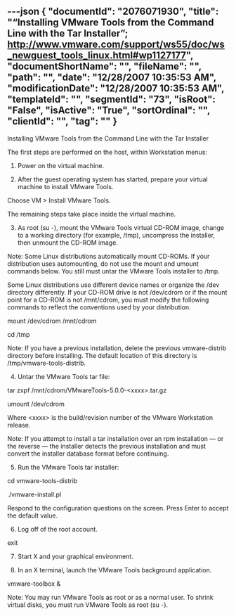 ---json
{
  "documentId": "2076071930",
  "title": "“Installing VMware Tools from the Command Line with the Tar Installer”; http://www.vmware.com/support/ws55/doc/ws_newguest_tools_linux.html#wp1127177",
  "documentShortName": "",
  "fileName": "",
  "path": "",
  "date": "12/28/2007 10:35:53 AM",
  "modificationDate": "12/28/2007 10:35:53 AM",
  "templateId": "",
  "segmentId": "73",
  "isRoot": "False",
  "isActive": "True",
  "sortOrdinal": "",
  "clientId": "",
  "tag": ""
}
---

Installing VMware Tools from the Command Line with the Tar Installer

The first steps are performed on the host, within Workstation menus:

1. Power on the virtual machine.

2. After the guest operating system has started, prepare your virtual machine to install VMware Tools.

Choose VM &gt; Install VMware Tools.

The remaining steps take place inside the virtual machine.

3. As root (su -), mount the VMware Tools virtual CD-ROM image, change to a working directory (for example, /tmp), uncompress the installer, then unmount the CD-ROM image.

Note: Some Linux distributions automatically mount CD-ROMs. If your distribution uses automounting, do not use the mount and umount commands below. You still must untar the VMware Tools installer to /tmp.

Some Linux distributions use different device names or organize the /dev directory differently. If your CD-ROM drive is not /dev/cdrom or if the mount point for a CD-ROM is not /mnt/cdrom, you must modify the following commands to reflect the conventions used by your distribution.

mount /dev/cdrom /mnt/cdrom

cd /tmp

Note: If you have a previous installation, delete the previous vmware-distrib directory before installing. The default location of this directory is
/tmp/vmware-tools-distrib.

4. Untar the VMware Tools tar file:

tar zxpf /mnt/cdrom/VMwareTools-5.0.0-&lt;xxxx&gt;.tar.gz

umount /dev/cdrom

Where &lt;xxxx&gt; is the build/revision number of the VMware Workstation release.

Note: If you attempt to install a tar installation over an rpm installation — or the reverse — the installer detects the previous installation and must convert the installer database format before continuing.

5. Run the VMware Tools tar installer:

cd vmware-tools-distrib

./vmware-install.pl

Respond to the configuration questions on the screen. Press Enter to accept the default value.

6. Log off of the root account.

exit

7. Start X and your graphical environment.

8. In an X terminal, launch the VMware Tools background application.

vmware-toolbox &

Note: You may run VMware Tools as root or as a normal user. To shrink virtual disks, you must run VMware Tools as root (su -).
